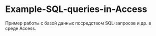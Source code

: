 # Example-SQL-queries-in-Access

Пример работы с базой данных посредством SQL-запросов и др. в среде Access.
